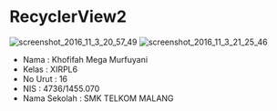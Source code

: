 # RecyclerView2

![screenshot_2016_11_3_20_57_49](https://cloud.githubusercontent.com/assets/22130460/20546479/eb35c5d8-b147-11e6-89dc-3546e62e1942.png)
![screenshot_2016_11_3_21_25_46](https://cloud.githubusercontent.com/assets/22130460/20546480/eb661e54-b147-11e6-9c94-e3e2cb69f9d3.png)


 * Nama         : Khofifah Mega Murfuyani
 * Kelas        : XIRPL6
 * No Urut      : 16
 * NIS          : 4736/1455.070
 * Nama Sekolah : SMK TELKOM MALANG

